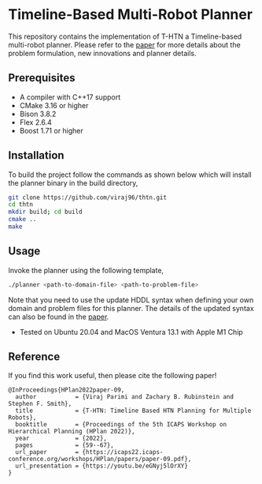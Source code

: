 # Timeline-Based Multi-Robot Planner

This repository contains the implementation of T-HTN a Timeline-based multi-robot planner. Please refer to the [paper](https://icaps22.icaps-conference.org/workshops/HPlan/papers/paper-09.pdf) for more details about the problem formulation, new innovations and planner details.

## Prerequisites

* A compiler with C++17 support
* CMake 3.16 or higher
* Bison 3.8.2
* Flex 2.6.4
* Boost 1.71 or higher

## Installation

To build the project follow the commands as shown below which will install the planner binary in the build directory,

```sh
git clone https://github.com/viraj96/thtn.git
cd thtn
mkdir build; cd build
cmake ..
make
```

## Usage

Invoke the planner using the following template,

```sh
./planner <path-to-domain-file> <path-to-problem-file>
```

Note that you need to use the update HDDL syntax when defining your own domain and problem files for this planner. The details of the updated syntax can also be found in the [paper](https://icaps22.icaps-conference.org/workshops/HPlan/papers/paper-09.pdf). 

* Tested on Ubuntu 20.04 and MacOS Ventura 13.1 with Apple M1 Chip

## Reference

If you find this work useful, then please cite the following paper!

```
@InProceedings{HPlan2022paper-09,
  author           = {Viraj Parimi and Zachary B. Rubinstein and Stephen F. Smith},
  title            = {T-HTN: Timeline Based HTN Planning for Multiple Robots},
  booktitle        = {Proceedings of the 5th ICAPS Workshop on Hierarchical Planning (HPlan 2022)},
  year             = {2022},
  pages            = {59--67},
  url_paper        = {https://icaps22.icaps-conference.org/workshops/HPlan/papers/paper-09.pdf},
  url_presentation = {https://youtu.be/eGNyj5lOrXY}
}
```
